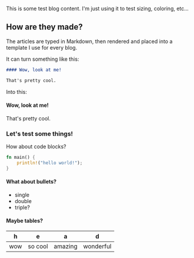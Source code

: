 This is some test blog content.
I'm just using it to test sizing, coloring, etc...

## How are they made?

The articles are typed in Markdown, then rendered and
placed into a template I use for every blog.

It can turn something like this:
```md
#### Wow, look at me!

That's pretty cool.
```
Into this:

#### Wow, look at me!

That's pretty cool.

### Let's test some things!

How about code blocks?
```rust
fn main() {
    println!("hello world!");
}
```

#### What about bullets?
- single
- double
- triple?

#### Maybe tables?

| h | e | a | d |
|---|---|---|---|
| wow | so cool | amazing | wonderful |

